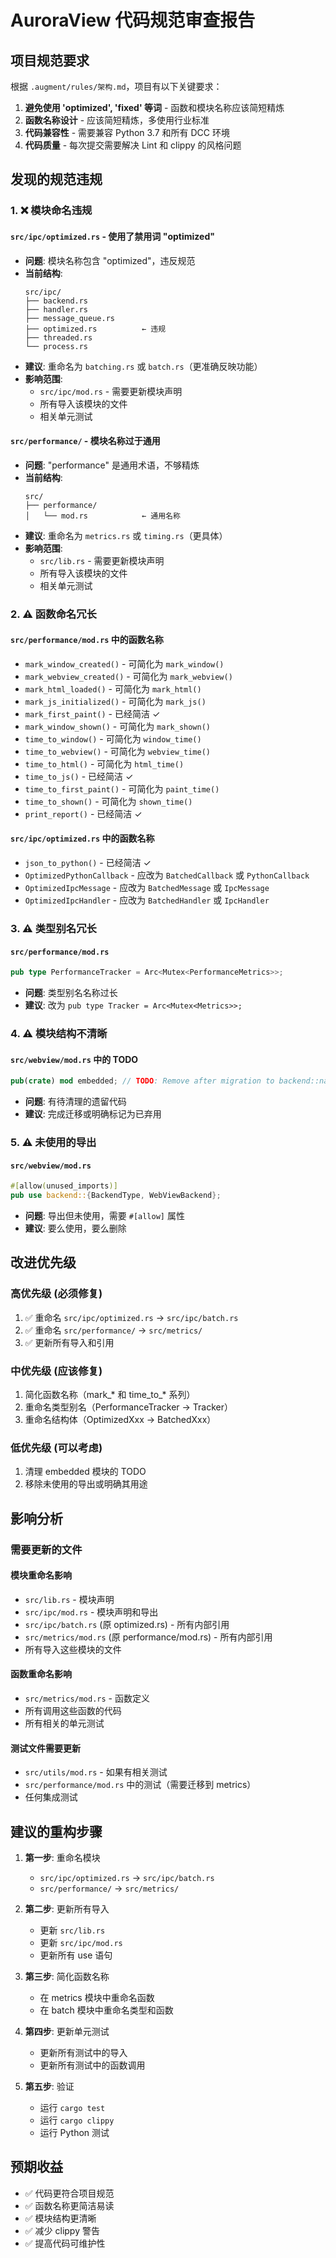 # AuroraView 代码规范审查报告

## 项目规范要求

根据 `.augment/rules/架构.md`，项目有以下关键要求：

1. **避免使用 'optimized', 'fixed' 等词** - 函数和模块名称应该简短精炼
2. **函数名称设计** - 应该简短精炼，多使用行业标准
3. **代码兼容性** - 需要兼容 Python 3.7 和所有 DCC 环境
4. **代码质量** - 每次提交需要解决 Lint 和 clippy 的风格问题

## 发现的规范违规

### 1. ❌ 模块命名违规

#### `src/ipc/optimized.rs` - 使用了禁用词 "optimized"
- **问题**: 模块名称包含 "optimized"，违反规范
- **当前结构**:
  ```
  src/ipc/
  ├── backend.rs
  ├── handler.rs
  ├── message_queue.rs
  ├── optimized.rs          ← 违规
  ├── threaded.rs
  └── process.rs
  ```
- **建议**: 重命名为 `batching.rs` 或 `batch.rs`（更准确反映功能）
- **影响范围**:
  - `src/ipc/mod.rs` - 需要更新模块声明
  - 所有导入该模块的文件
  - 相关单元测试

#### `src/performance/` - 模块名称过于通用
- **问题**: "performance" 是通用术语，不够精炼
- **当前结构**:
  ```
  src/
  ├── performance/
  │   └── mod.rs            ← 通用名称
  ```
- **建议**: 重命名为 `metrics.rs` 或 `timing.rs`（更具体）
- **影响范围**:
  - `src/lib.rs` - 需要更新模块声明
  - 所有导入该模块的文件
  - 相关单元测试

### 2. ⚠️ 函数命名冗长

#### `src/performance/mod.rs` 中的函数名称
- `mark_window_created()` - 可简化为 `mark_window()`
- `mark_webview_created()` - 可简化为 `mark_webview()`
- `mark_html_loaded()` - 可简化为 `mark_html()`
- `mark_js_initialized()` - 可简化为 `mark_js()`
- `mark_first_paint()` - 已经简洁 ✓
- `mark_window_shown()` - 可简化为 `mark_shown()`
- `time_to_window()` - 可简化为 `window_time()`
- `time_to_webview()` - 可简化为 `webview_time()`
- `time_to_html()` - 可简化为 `html_time()`
- `time_to_js()` - 已经简洁 ✓
- `time_to_first_paint()` - 可简化为 `paint_time()`
- `time_to_shown()` - 可简化为 `shown_time()`
- `print_report()` - 已经简洁 ✓

#### `src/ipc/optimized.rs` 中的函数名称
- `json_to_python()` - 已经简洁 ✓
- `OptimizedPythonCallback` - 应改为 `BatchedCallback` 或 `PythonCallback`
- `OptimizedIpcMessage` - 应改为 `BatchedMessage` 或 `IpcMessage`
- `OptimizedIpcHandler` - 应改为 `BatchedHandler` 或 `IpcHandler`

### 3. ⚠️ 类型别名冗长

#### `src/performance/mod.rs`
```rust
pub type PerformanceTracker = Arc<Mutex<PerformanceMetrics>>;
```
- **问题**: 类型别名名称过长
- **建议**: 改为 `pub type Tracker = Arc<Mutex<Metrics>>;`

### 4. ⚠️ 模块结构不清晰

#### `src/webview/mod.rs` 中的 TODO
```rust
pub(crate) mod embedded; // TODO: Remove after migration to backend::native
```
- **问题**: 有待清理的遗留代码
- **建议**: 完成迁移或明确标记为已弃用

### 5. ⚠️ 未使用的导出

#### `src/webview/mod.rs`
```rust
#[allow(unused_imports)]
pub use backend::{BackendType, WebViewBackend};
```
- **问题**: 导出但未使用，需要 `#[allow]` 属性
- **建议**: 要么使用，要么删除

## 改进优先级

### 高优先级 (必须修复)
1. ✅ 重命名 `src/ipc/optimized.rs` → `src/ipc/batch.rs`
2. ✅ 重命名 `src/performance/` → `src/metrics/`
3. ✅ 更新所有导入和引用

### 中优先级 (应该修复)
1. 简化函数名称（mark_* 和 time_to_* 系列）
2. 重命名类型别名（PerformanceTracker → Tracker）
3. 重命名结构体（OptimizedXxx → BatchedXxx）

### 低优先级 (可以考虑)
1. 清理 embedded 模块的 TODO
2. 移除未使用的导出或明确其用途

## 影响分析

### 需要更新的文件

#### 模块重命名影响
- `src/lib.rs` - 模块声明
- `src/ipc/mod.rs` - 模块声明和导出
- `src/ipc/batch.rs` (原 optimized.rs) - 所有内部引用
- `src/metrics/mod.rs` (原 performance/mod.rs) - 所有内部引用
- 所有导入这些模块的文件

#### 函数重命名影响
- `src/metrics/mod.rs` - 函数定义
- 所有调用这些函数的代码
- 所有相关的单元测试

#### 测试文件需要更新
- `src/utils/mod.rs` - 如果有相关测试
- `src/performance/mod.rs` 中的测试（需要迁移到 metrics）
- 任何集成测试

## 建议的重构步骤

1. **第一步**: 重命名模块
   - `src/ipc/optimized.rs` → `src/ipc/batch.rs`
   - `src/performance/` → `src/metrics/`

2. **第二步**: 更新所有导入
   - 更新 `src/lib.rs`
   - 更新 `src/ipc/mod.rs`
   - 更新所有 use 语句

3. **第三步**: 简化函数名称
   - 在 metrics 模块中重命名函数
   - 在 batch 模块中重命名类型和函数

4. **第四步**: 更新单元测试
   - 更新所有测试中的导入
   - 更新所有测试中的函数调用

5. **第五步**: 验证
   - 运行 `cargo test`
   - 运行 `cargo clippy`
   - 运行 Python 测试

## 预期收益

- ✅ 代码更符合项目规范
- ✅ 函数名称更简洁易读
- ✅ 模块结构更清晰
- ✅ 减少 clippy 警告
- ✅ 提高代码可维护性

